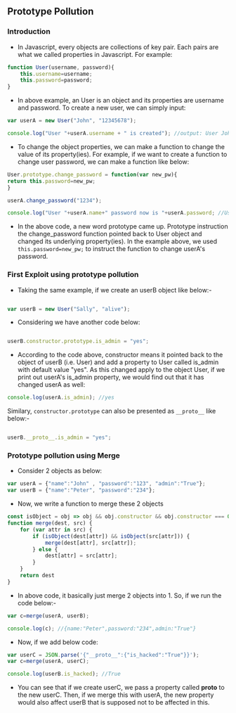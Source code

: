 ## Prototype Pollution

### Introduction
- In Javascript, every objects are collections of key pair. Each pairs are what we called properties in Javascript. For example:

```js
function User(username, password){
    this.username=username;
    this.password=password;
}
```

- In above example, an User is an object and its properties are username and password. To create a new user, we can simply input:

```js
var userA = new User("John", "12345678");

console.log("User "+userA.username + " is created"); //output: User John is created

```

- To change the object properties, we can make a function to change the value of its property(ies). For example, if we want to create a function to change user password, we can make a function like below:

```js
User.prototype.change_password = function(var new_pw){
return this.password=new_pw;
}

userA.change_password("1234"); 

console.log("User "+userA.name+" password now is "+userA.password; //User John passowrd now is 1234
```
- In the above code, a new word prototype came up. Prototype instruction the change_password function pointed back to User object and changed its underlying property(ies). In the example above, we used ```this.password=new_pw;``` to instruct the function to change userA's password. 

### First Exploit using prototype pollution

- Taking the same example, if we create an userB object like below:-

```js

var userB = new User("Sally", "alive");

``` 

- Considering we have another code below:

```js

userB.constructor.prototype.is_admin = "yes";

```

- According to the code above, constructor means it pointed back to the object of userB (i.e. User) and add a property to User called is_admin with default value "yes". As this changed apply to the object User, if we print out userA's is_admin property, we would find out that it has changed userA as well:

```js
console.log(userA.is_admin); //yes
```

Similary, ```constructor.prototype``` can also be presented as ```__proto__``` like below:-

```js

userB.__proto__.is_admin = "yes";
```


### Prototype pollution using Merge

- Consider 2 objects as below:

```js
var userA = {"name":"John" , "password":"123", "admin":"True"};
var userB = {"name":"Peter", "password":"234"};

```
- Now, we write a function to merge these 2 objects
```js
const isObject = obj => obj && obj.constructor && obj.constructor === Object;
function merge(dest, src) {
    for (var attr in src) {
        if (isObject(dest[attr]) && isObject(src[attr])) {
            merge(dest[attr], src[attr]);
        } else {
            dest[attr] = src[attr];
        }
    }
    return dest
}
```
- In above code, it basically just merge 2 objects into 1. So, if we run the code below:-

```js
var c=merge(userA, userB);

console.log(c); //{name:"Peter",password:"234",admin:"True"}
```

- Now, if we add below code:
```js
var userC = JSON.parse('{"__proto__":{"is_hacked":"True"}}');
var c=merge(userA, userC);

console.log(userB.is_hacked); //True
```

- You can see that if we create userC, we pass a property called __proto__ to the new userC. Then, if we merge this with userA, the new property would also affect userB that is supposed not to be affected in this.






